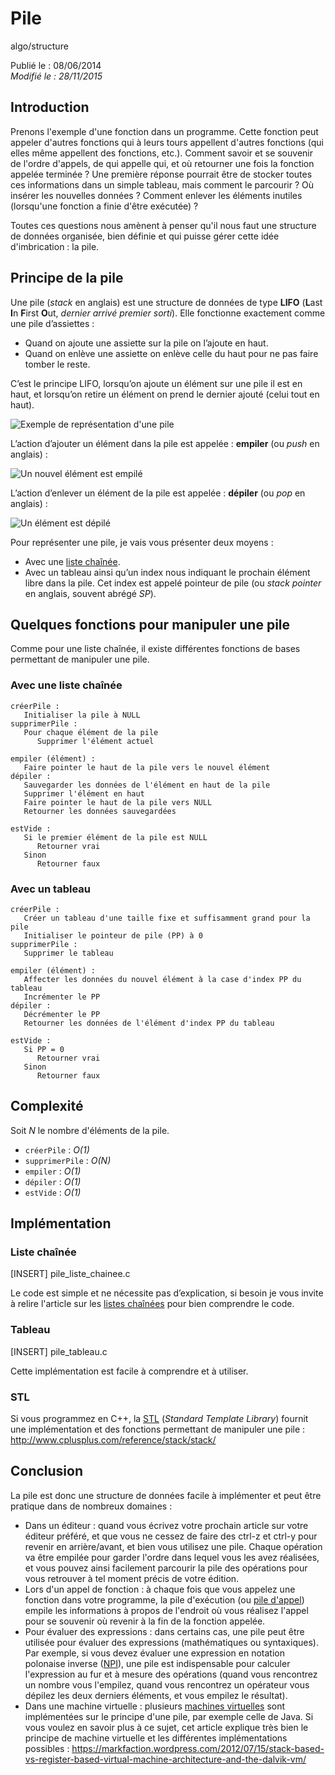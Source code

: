 Pile
====
algo/structure

Publié le : 08/06/2014  
*Modifié le : 28/11/2015*

## Introduction

Prenons l'exemple d'une fonction dans un programme. Cette fonction peut appeler d'autres fonctions qui à leurs tours appellent d'autres fonctions (qui elles même appellent des fonctions, etc.). Comment savoir et se souvenir de l'ordre d'appels, de qui appelle qui, et où retourner une fois la fonction appelée terminée ? Une première réponse pourrait être de stocker toutes ces informations dans un simple tableau, mais comment le parcourir ? Où insérer les nouvelles données ? Comment enlever les éléments inutiles (lorsqu'une fonction a finie d'être exécutée) ?

Toutes ces questions nous amènent à penser qu'il nous faut une structure de données organisée, bien définie et qui puisse gérer cette idée d'imbrication : la pile.

## Principe de la pile

Une pile (*stack* en anglais) est une structure de données de type **LIFO** (**L**ast **I**n **F**irst **O**ut, *dernier arrivé premier sorti*). Elle fonctionne exactement comme une pile d’assiettes :

- Quand on ajoute une assiette sur la pile on l’ajoute en haut.
- Quand on enlève une assiette on enlève celle du haut pour ne pas faire tomber le reste.

C’est le principe LIFO, lorsqu’on ajoute un élément sur une pile il est en haut, et lorsqu’on retire un élément on prend le dernier ajouté (celui tout en haut).

![Exemple de représentation d'une pile](/static/img/algo/structure/pile/exemple_pile.png)

L’action d’ajouter un élément dans la pile est appelée : **empiler** (ou *push* en anglais) :

![Un nouvel élément est empilé](/static/img/algo/structure/pile/exemple_ajout.png)

L’action d’enlever un élément de la pile est appelée : **dépiler** (ou *pop* en anglais) :

![Un élément est dépilé](/static/img/algo/structure/pile/exemple_suppression.png)

Pour représenter une pile, je vais vous présenter deux moyens :

- Avec une [liste chaînée](/pages/algo/structure/liste_chainee.html).
- Avec un tableau ainsi qu’un index nous indiquant le prochain élément libre dans la pile. Cet index est appelé pointeur de pile (ou *stack pointer* en anglais, souvent abrégé *SP*).

## Quelques fonctions pour manipuler une pile

Comme pour une liste chaînée, il existe différentes fonctions de bases permettant de manipuler une pile.

### Avec une liste chaînée

```nohighlight
créerPile :
   Initialiser la pile à NULL
supprimerPile :
   Pour chaque élément de la pile
      Supprimer l'élément actuel

empiler (élément) :
   Faire pointer le haut de la pile vers le nouvel élément
dépiler :
   Sauvegarder les données de l'élément en haut de la pile
   Supprimer l'élément en haut
   Faire pointer le haut de la pile vers NULL
   Retourner les données sauvegardées

estVide :
   Si le premier élément de la pile est NULL
      Retourner vrai
   Sinon
      Retourner faux
```

### Avec un tableau

```nohighlight
créerPile :
   Créer un tableau d'une taille fixe et suffisamment grand pour la pile
   Initialiser le pointeur de pile (PP) à 0
supprimerPile :
   Supprimer le tableau

empiler (élément) :
   Affecter les données du nouvel élément à la case d'index PP du tableau
   Incrémenter le PP
dépiler :
   Décrémenter le PP
   Retourner les données de l'élément d'index PP du tableau

estVide :
   Si PP = 0
      Retourner vrai
   Sinon 
      Retourner faux
```

## Complexité

Soit *N* le nombre d'éléments de la pile.

- `créerPile` : *O(1)*
- `supprimerPile` : *O(N)*
- `empiler` : *O(1)*
- `dépiler` : *O(1)*
- `estVide` : *O(1)*

## Implémentation

### Liste chaînée

[INSERT]
pile_liste_chainee.c

Le code est simple et ne nécessite pas d’explication, si besoin je vous invite à relire l'article sur les [listes chaînées](/pages/algo/structure/liste_chainee.html) pour bien comprendre le code.

### Tableau

[INSERT]
pile_tableau.c

Cette implémentation est facile à comprendre et à utiliser.

### STL

Si vous programmez en C++, la [STL](https://en.wikipedia.org/wiki/Standard_Template_Library) (*Standard Template Library*) fournit une implémentation et des fonctions permettant de manipuler une pile : <http://www.cplusplus.com/reference/stack/stack/>

## Conclusion

La pile est donc une structure de données facile à implémenter et peut être pratique dans de nombreux domaines : 

- Dans un éditeur : quand vous écrivez votre prochain article sur votre éditeur préféré, et que vous ne cessez de faire des ctrl-z et ctrl-y pour revenir en arrière/avant, et bien vous utilisez une pile. Chaque opération va être empilée pour garder l'ordre dans lequel vous les avez réalisées, et vous pouvez ainsi facilement parcourir la pile des opérations pour vous retrouver à tel moment précis de votre édition.
- Lors d'un appel de fonction : à chaque fois que vous appelez une fonction dans votre programme, la pile d'exécution (ou [pile d'appel](https://en.wikipedia.org/wiki/Call_stack)) empile les informations à propos de l'endroit où vous réalisez l'appel pour se souvenir où revenir à la fin de la fonction appelée.
- Pour évaluer des expressions : dans certains cas, une pile peut être utilisée pour évaluer des expressions (mathématiques ou syntaxiques). Par exemple, si vous devez évaluer une expression en notation polonaise inverse ([NPI](https://en.wikipedia.org/wiki/Reverse_Polish_notation)), une pile est indispensable pour calculer l'expression au fur et à mesure des opérations (quand vous rencontrez un nombre vous l'empilez, quand vous rencontrez un opérateur vous dépilez les deux derniers éléments, et vous empilez le résultat).
- Dans une machine virtuelle : plusieurs [machines virtuelles](https://en.wikipedia.org/wiki/Virtual_machine) sont implémentées sur le principe d'une pile, par exemple celle de Java. Si vous voulez en savoir plus à ce sujet, cet article explique très bien le principe de machine virtuelle et les différentes implémentations possibles : <https://markfaction.wordpress.com/2012/07/15/stack-based-vs-register-based-virtual-machine-architecture-and-the-dalvik-vm/>
